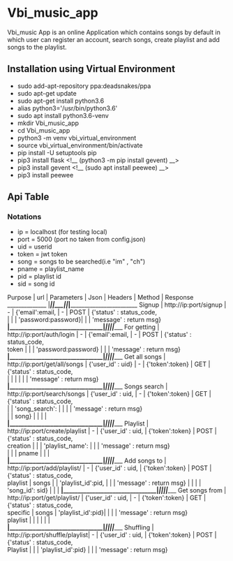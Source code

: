# Vbi_music_app

Vbi_music App is an online Application which contains songs by default in which user can register an account, search songs, create playlist and add songs to the
playlist.


## Installation using Virtual Environment
* sudo add-apt-repository ppa:deadsnakes/ppa
* sudo apt-get update
* sudo apt-get install python3.6
* alias python3='/usr/bin/python3.6'
* sudo apt install python3.6-venv
* mkdir Vbi_music_app
* cd Vbi_music_app
* python3 -m venv vbi_virtual_environment
* source vbi_virtual_environment/bin/activate
* pip install -U setuptools pip
* pip3 install flask
<!__ (python3 -m pip install gevent) __>
* pip3 install gevent
<!__ (sudo apt install peewee) __>
* pip3 install peewee

## Api Table

### Notations

* ip = localhost (for testing local)
* port = 5000 (port no taken from config.json)
* uid = userid 
* token = jwt token
* song = songs to be searched(i.e "im" , "ch")
* pname = playlist_name
* pid = playlist id
* sid = song id


 Purpose        |  url                           | Parameters        |  Json                |   Headers       | Method  |   Response
______________  |________________________________|___________________|______________________|_________________|_________|______________________________
  Signup        |  http://ip:port/signup         |      -            | {'email':email,      |        -        |  POST   |   {'status' : status_code,   
                |                                |                   |   'password:password}|                 |         |     'message' : return msg}  
________________|________________________________|___________________|______________________|_________________|_________|______________________________
 For getting    |  http://ip:port/auth/login     |      -            | {'email':email,      |        -        |  POST   |   {'status' : status_code,   
    token       |                                |                   | 'password:password}  |                 |         |   'message' : return msg}    
________________|________________________________|___________________|______________________|_________________|_________|______________________________
 Get all songs  | http://ip:port/get/all/songs   | {'user_id' : uid} |        -             | {'token':token} |  GET    |   {'status' : status_code,   
                |                                |                   |                      |                 |         |   'message' : return msg}    
________________|________________________________|___________________|______________________|_________________|_________|______________________________
 Songs search   | http://ip:port/search/songs    | {'user_id' : uid, |         -            | {'token':token} |  GET    |   {'status' : status_code,   
                |                                |  'song_search':   |                      |                 |         |    'message' : return msg}  
                |                                |       song}       |                      |                 |         |                              
________________|________________________________|___________________|______________________|_________________|_________|______________________________
   Playlist     | http://ip:port/create/playlist |      -            | {'user_id' : uid,    | {'token':token} |  POST   |   {'status' : status_code,   
   creation     |                                |                   |  'playlist_name':    |                 |         |     'message' : return msg}  
                |                                |                   |      pname           |                 |         |                             
________________|________________________________|___________________|______________________|_________________|_________|______________________________
  Add songs to  | http://ip:port/add/playlist/   |       -           | {'user_id' : uid,    | {'token':token} |  POST   |    {'status' : status_code,  
    playlist    |                       songs    |                   |  'playlist_id':pid,  |                 |         |     'message' : return msg} |               |                                |                   |   'song_id': sid}    |                 |         | 
________________|________________________________|___________________|______________________|_________________|_________|______________________________
 Get songs from | http://ip:port/get/playlist/   | {'user_id' : uid, |         -            | {'token':token} |  GET    |    {'status' : status_code,  
   specific     |                        songs   | 'playlist_id':pid}|                      |                 |         |    'message' : return msg}   
   playlist     |                                |                   |                      |                 |         |                              
________________|________________________________|___________________|______________________|_________________|_________|______________________________
    Shuffling   | http://ip:port/shuffle/playlist|       -           | {'user_id' : uid,    | {'token':token} |  POST   |   {'status' : status_code,   
     Playlist   |                                |                   | 'playlist_id':pid}   |                 |         |    'message' : return msg}   


